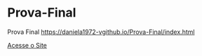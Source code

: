 # Prova-Final
 Prova Final
https://daniela1972-vgithub.io/Prova-Final/index.html

<a href="https://daniela1972-vgithub.io/Prova-Final/index.html">Acesse o Site</a>